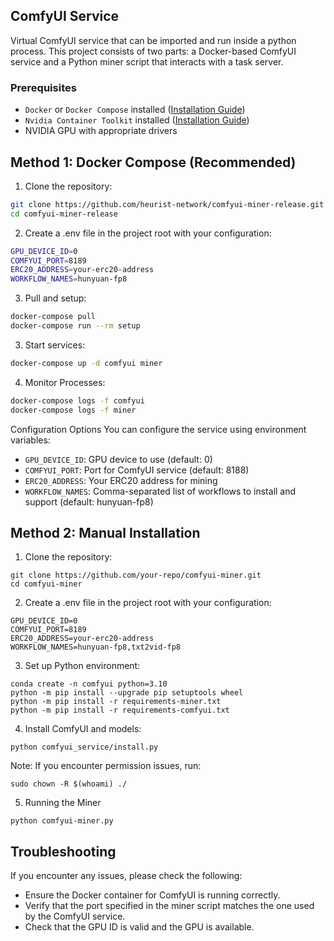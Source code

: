 ## ComfyUI Service

Virtual ComfyUI service that can be imported and run inside a python process. This project consists of two parts: a Docker-based ComfyUI service and a Python miner script that interacts with a task server.

### Prerequisites
- `Docker` or `Docker Compose` installed ([Installation Guide](docs/README_Docker.md))
- `Nvidia Container Toolkit` installed ([Installation Guide](docs/README_Container_Toolkit.md))
- NVIDIA GPU with appropriate drivers

## Method 1: Docker Compose (Recommended)
1. Clone the repository:
```bash
git clone https://github.com/heurist-network/comfyui-miner-release.git
cd comfyui-miner-release
```
2. Create a .env file in the project root with your configuration:
```bash
GPU_DEVICE_ID=0
COMFYUI_PORT=8189    
ERC20_ADDRESS=your-erc20-address  
WORKFLOW_NAMES=hunyuan-fp8
```
3. Pull and setup:
```bash
docker-compose pull
docker-compose run --rm setup
```
3. Start services:
```bash
docker-compose up -d comfyui miner
```
4. Monitor Processes:
```bash
docker-compose logs -f comfyui
docker-compose logs -f miner
```
Configuration Options
You can configure the service using environment variables:

- `GPU_DEVICE_ID`: GPU device to use (default: 0)
- `COMFYUI_PORT`: Port for ComfyUI service (default: 8188)
- `ERC20_ADDRESS`: Your ERC20 address for mining
- `WORKFLOW_NAMES`: Comma-separated list of workflows to install and support (default: hunyuan-fp8)

## Method 2: Manual Installation

1. Clone the repository:
```
git clone https://github.com/your-repo/comfyui-miner.git
cd comfyui-miner
```
2. Create a .env file in the project root with your configuration:
```
GPU_DEVICE_ID=0
COMFYUI_PORT=8189
ERC20_ADDRESS=your-erc20-address
WORKFLOW_NAMES=hunyuan-fp8,txt2vid-fp8
```
3. Set up Python environment:
```
conda create -n comfyui python=3.10
python -m pip install --upgrade pip setuptools wheel
python -m pip install -r requirements-miner.txt
python -m pip install -r requirements-comfyui.txt
```
4. Install ComfyUI and models:
```
python comfyui_service/install.py
```
Note: If you encounter permission issues, run:
```
sudo chown -R $(whoami) ./
```
5. Running the Miner
```
python comfyui-miner.py
```
## Troubleshooting

If you encounter any issues, please check the following:
- Ensure the Docker container for ComfyUI is running correctly.
- Verify that the port specified in the miner script matches the one used by the ComfyUI service.
- Check that the GPU ID is valid and the GPU is available.